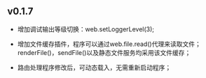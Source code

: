 ## v0.1.7

* 增加调试输出等级切换：web.setLoggerLevel(3);

* 增加文件缓存插件，程序可以通过web.file.read()代理来读取文件；
renderFile()，sendFile()以及静态文件服务均采用该文件缓存；

* 路由处理程序修改后，可动态载入，无需重新启动程序；

